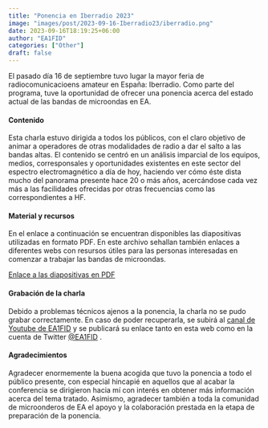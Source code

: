```yaml
---
title: "Ponencia en Iberradio 2023"
image: "images/post/2023-09-16-Iberradio23/iberradio.png"
date: 2023-09-16T18:19:25+06:00
author: "EA1FID"
categories: ["Other"]
draft: false
---
```


El pasado día 16 de septiembre tuvo lugar la mayor feria de radiocomunicacioens amateur en España: Iberradio. Como parte del programa, tuve la oportunidad de ofrecer una ponencia acerca del estado actual de las bandas de microondas en EA. 

#### Contenido

Esta charla estuvo dirigida a todos los públicos, con el claro objetivo de animar a operadores de otras modalidades de radio a dar el salto a las bandas altas. El contenido se centró en un análisis imparcial de los equipos, medios, corresponsales y oportunidades existentes en este sector del espectro electromagnético a día de hoy, haciendo ver cómo éste dista mucho del panorama presente hace 20 o más años, acercándose cada vez más a las facilidades ofrecidas por otras frecuencias como las correspondientes a HF.

#### Material y recursos

En el enlace a continuación se encuentran disponibles las diapositivas utilizadas en formato PDF. En este archivo sehallan también enlaces a diferentes webs con resursos útiles para las personas interesadas en comenzar a trabajar las bandas de microondas. 

<a href="http://www.ea1fid.github.io/assets/files/posts/2023-09-16-Iberradio23/PAD_2023.09_Iberradio23_Microondas.pdf" target="_blank">Enlace a las diapositivas en PDF</a>


#### Grabación de la charla

Debido a problemas técnicos ajenos a la ponencia, la charla no se pudo grabar correctamente. En caso de poder recuperarla, se subirá al [canal de Youtube de EA1FID](https://www.youtube.com/channel/UCh2epWnJL9nuaDwdwEkHhGQ) y se publicará su enlace tanto en esta web como en la cuenta de Twitter [@EA1FID](x.com/ea1fid) .

#### Agradecimientos

Agradecer enormemente la buena acogida que tuvo la ponencia a todo el público presente, con especial hincapié en aquellos que al acabar la conferencia se dirigieron hacia mí con interés en obtener más información acerca del tema tratado. Asimismo, agradecer también a toda la comunidad de microonderos de EA el apoyo y la colaboración prestada en la etapa de preparación de la ponencia. 
